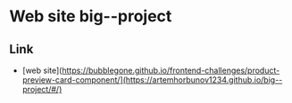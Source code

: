# Web site big--project


## Link
-   [web site](https://bubblegone.github.io/frontend-challenges/product-preview-card-component/](https://artemhorbunov1234.github.io/big--project/#/)
